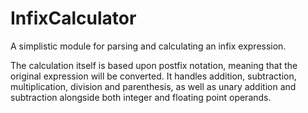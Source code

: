 InfixCalculator
===============

A simplistic module for parsing and calculating an infix expression.

The calculation itself is based upon postfix notation, meaning that the original expression will be converted.
It handles addition, subtraction, multiplication, division and parenthesis, as well as unary addition and subtraction alongside both integer and floating point operands.
